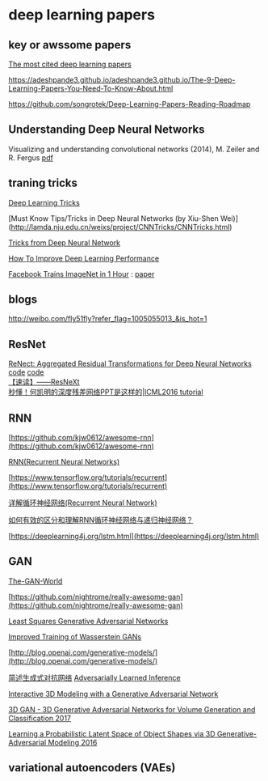 # deep learning papers

##  key or awssome papers

[The most cited deep learning papers](https://github.com/terryum/awesome-deep-learning-papers)

https://adeshpande3.github.io/adeshpande3.github.io/The-9-Deep-Learning-Papers-You-Need-To-Know-About.html

https://github.com/songrotek/Deep-Learning-Papers-Reading-Roadmap 

## Understanding Deep Neural Networks

Visualizing and understanding convolutional networks (2014), M. Zeiler and R. Fergus [pdf](https://arxiv.org/abs/1311.2901)

## traning tricks
  [Deep Learning Tricks](https://github.com/Conchylicultor/Deep-Learning-Tricks) 

  [Must Know Tips/Tricks in Deep Neural Networks (by Xiu-Shen Wei)] (http://lamda.nju.edu.cn/weixs/project/CNNTricks/CNNTricks.html) 
  
  [Tricks from Deep Neural Network](http://www.cs.umb.edu/~twang/file/tricks_from_dl.pdf)
  
  [How To Improve Deep Learning Performance](http://machinelearningmastery.com/improve-deep-learning-performance/)
  
  [Facebook Trains ImageNet in 1 Hour](https://news.developer.nvidia.com/facebook-trains-imagenet-in-1-hour/) : [paper](https://research.fb.com/publications/imagenet1kin1h/)  

## blogs

http://weibo.com/fly51fly?refer_flag=1005055013_&is_hot=1 

## ResNet

[ReNect: Aggregated Residual Transformations for Deep Neural Networks](https://arxiv.org/abs/1611.05431) [code](https://github.com/facebookresearch/ResNeXt)  [code](https://github.com/facebook/fb.resnet.torch)  
[【速读】——ResNeXt](http://www.cnblogs.com/lillylin/p/6799173.html)  
[秒懂！何凯明的深度残差网络PPT是这样的|ICML2016 tutorial](https://www.leiphone.com/news/201608/vhqwt5eWmUsLBcnv.html)

## RNN

[https://github.com/kjw0612/awesome-rnn](https://github.com/kjw0612/awesome-rnn)

[RNN(Recurrent Neural Networks)](http://www.wildml.com/2015/09/recurrent-neural-networks-tutorial-part-1-introduction-to-rnns/) 

[https://www.tensorflow.org/tutorials/recurrent](https://www.tensorflow.org/tutorials/recurrent) 

[详解循环神经网络(Recurrent Neural Network)](http://www.jianshu.com/p/39a99c88a565)

[如何有效的区分和理解RNN循环神经网络与递归神经网络？](https://www.zhihu.com/question/36824148) 

[https://deeplearning4j.org/lstm.html](https://deeplearning4j.org/lstm.html)

## GAN

[The-GAN-World](https://github.com/savan77/The-GAN-World)

[https://github.com/nightrome/really-awesome-gan](https://github.com/nightrome/really-awesome-gan)

[Least Squares Generative Adversarial Networks](https://arxiv.org/abs/1611.04076)

[Improved Training of Wasserstein GANs](https://arxiv.org/pdf/1704.00028.pdf) 

[http://blog.openai.com/generative-models/](http://blog.openai.com/generative-models/)

[简述生成式对抗网络](https://chenrudan.github.io/blog/2016/11/12/gan.html) [Adversarially Learned Inference](https://ishmaelbelghazi.github.io/ALI/#gan_intro)

[Interactive 3D Modeling with a Generative Adversarial Network](https://128.84.21.199/abs/1706.05170)

[3D GAN - 3D Generative Adversarial Networks for Volume Generation and Classification 2017](https://meetshah1995.github.io/gan/deep-learning/tensorflow/visdom/2017/04/01/3d-generative-adverserial-networks-for-volume-classification-and-generation.html)

[Learning a Probabilistic Latent Space of Object Shapes via 3D Generative-Adversarial Modeling 2016](http://3dgan.csail.mit.edu/)

## variational autoencoders (VAEs)
